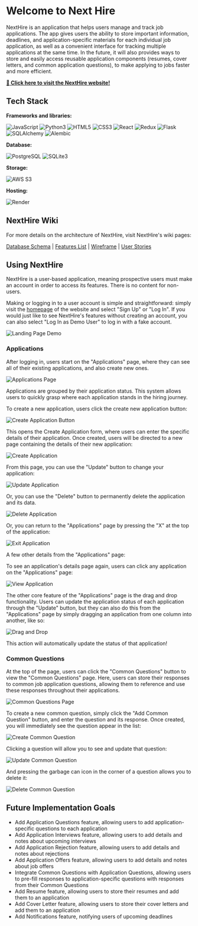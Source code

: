 # Welcome to Next Hire

NextHire is an application that helps users manage and track job applications. The app gives users the ability to store important information, deadlines, and application-specific materials for each individual job application, as well as a convenient interface for tracking multiple applications at the same time. In the future, it will also provides ways to store and easily access reusable application components (resumes, cover letters, and common application questions), to make applying to jobs faster and more efficient.

**[🔭 Click here to visit the NextHire website!](https://nexthire-m0no.onrender.com/)**

## Tech Stack

**Frameworks and libraries:** 

![JavaScript](https://img.shields.io/badge/javascript-%23323330.svg?style=for-the-badge&logo=javascript&logoColor=%23F7DF1E) ![Python3](https://img.shields.io/badge/python-3670A0?style=for-the-badge&logo=python&logoColor=ffdd54) ![HTML5](https://img.shields.io/badge/html5-%23E34F26.svg?style=for-the-badge&logo=html5&logoColor=white) ![CSS3](https://img.shields.io/badge/css3-%231572B6.svg?style=for-the-badge&logo=css3&logoColor=white) ![React](https://img.shields.io/badge/React-20232A?style=for-the-badge&logo=react&logoColor=61DAFB) ![Redux](https://img.shields.io/badge/redux-%23593d88.svg?style=for-the-badge&logo=redux&logoColor=white) ![Flask](https://img.shields.io/badge/Flask-000000?style=for-the-badge&logo=Flask&logoColor=white) ![SQLAlchemy](https://img.shields.io/badge/sqlalchemy-D71F00?style=for-the-badge&logo=sqlalchemy&logoColor=white) ![Alembic](https://img.shields.io/badge/alembic-6BA81E?style=for-the-badge&logo=alembic&logoColor=white)

**Database:** 

![PostgreSQL](https://img.shields.io/badge/PostgreSQL-316192?style=for-the-badge&logo=postgresql&logoColor=white) ![SQLite3](https://img.shields.io/badge/SQLite-003B57?style=for-the-badge&logo=SQLite&logoColor=white)

**Storage:**

![AWS S3](https://img.shields.io/badge/AWS_S3-569A31?logo=amazons3&logoColor=fff&style=for-the-badge)

**Hosting:**

![Render](https://img.shields.io/badge/Render-%46E3B7.svg?style=for-the-badge&logo=render&logoColor=white)

## NextHire Wiki

For more details on the architecture of NextHire, visit NextHire's wiki pages:

[Database Schema](https://github.com/Tom-Moosbrugger/NextHire/wiki/Database-Schema) | [Features List](https://github.com/Tom-Moosbrugger/NextHire/wiki/Features-List) | [Wireframe](https://github.com/Tom-Moosbrugger/NextHire/wiki/NextHire-Wireframe) | [User Stories](https://github.com/Tom-Moosbrugger/NextHire/wiki/User-Stories)

## Using NextHire

NextHire is a user-based application, meaning prospective users must make an account in order to access its features. There is no content for non-users. 

Making or logging in to a user account is simple and straightforward: simply visit the [homepage](https://nexthire-m0no.onrender.com/) of the website and select "Sign Up" or "Log In". If you would just like to see NextHire's features without creating an account, you can also select "Log In as Demo User" to log in with a fake account. 

![Landing Page Demo](./assets/readme_assets/Landing-Page-GIF.gif)

### Applications

After logging in, users start on the "Applications" page, where they can see all of their existing applications, and also create new ones. 

![Applications Page](./assets/readme_assets/Applications-Page.png)

Applications are grouped by their application status. This system allows users to quickly grasp where each application stands in the hiring journey.

To create a new application, users click the create new application button:

![Create Application Button](./assets/readme_assets/create-application-button.gif)

This opens the Create Application form, where users can enter the specific details of their application. Once created, users will be directed to a new page containing the details of their new application:

![Create Application](./assets/readme_assets/creating-new-application.gif)

From this page, you can use the "Update" button to change your application: 

![Update Application](./assets/readme_assets/updating-application.gif)

Or, you can use the "Delete" button to permanently delete the application and its data. 

![Delete Application](./assets/readme_assets/delete-application.gif)

Or, you can return to the "Applications" page by pressing the "X" at the top of the application:

![Exit Application](./assets/readme_assets/exit-application.gif)

A few other details from the "Applications" page:

To see an application's details page again, users can click any application on the "Applications" page:

![View Application](./assets/readme_assets/see-application-details.gif)

The other core feature of the "Applications" page is the drag and drop functionality. Users can update the application status of each application through the "Update" button, but they can also do this from the "Applications" page by simply dragging an application from one column into another, like so:

![Drag and Drop](./assets/readme_assets/drag-and-drop.gif)

This action will automatically update the status of that application!

### Common Questions

At the top of the page, users can click the "Common Questions" button to view the "Common Questions" page. Here, users can store their responses to common job application questions, allowing them to reference and use these responses throughout their applications.

![Common Questions Page](./assets/readme_assets/common-questions-page.gif)

To create a new common question, simply click the "Add Common Question" button, and enter the question and its response. Once created, you will immediately see the question appear in the list:

![Create Common Question](./assets/readme_assets/create-common-question.gif)

Clicking a question will allow you to see and update that question:

![Update Common Question](./assets/readme_assets/update-common-question.gif)

And pressing the garbage can icon in the corner of a question allows you to delete it:

![Delete Common Question](./assets/readme_assets/delete-common-question.gif)

## Future Implementation Goals

- Add Application Questions feature, allowing users to add application-specific questions to each application
- Add Application Interviews feature, allowing users to add details and notes about upcoming interviews
- Add Application Rejection feature, allowing users to add details and notes about rejections
- Add Application Offers feature, allowing users to add details and notes about job offers
- Integrate Common Questions with Application Questions, allowing users to pre-fill responses to application-specific questions with responses from their Common Questions
- Add Resume feature, allowing users to store their resumes and add them to an application
- Add Cover Letter feature, allowing users to store their cover letters and add them to an application
- Add Notifications feature, notifying users of upcoming deadlines
